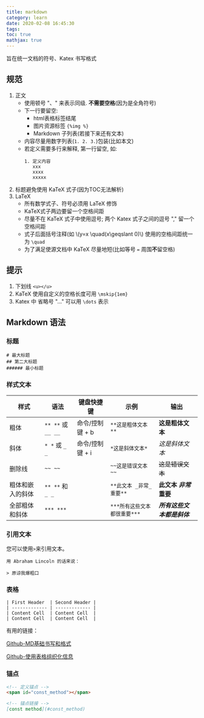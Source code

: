 ```yaml
---
title: markdown
category: learn
date: 2020-02-08 16:45:30
tags:
toc: true
mathjax: true
---
```


旨在统一文档的符号、Katex 书写格式

<!-- more -->

## 规范

1. 正文
   * 使用顿号 "、" 来表示同级. **不需要空格**(因为是全角符号)
   * 下一行要留空:
     * html表格标签结尾
     * 图片资源标签 `{%img %}`
     * Markdown 子列表(若接下来还有文本)
   * 内容尽量用数字列表(`1. 2. 3.`)包装(比如本文)
   * 若定义需要多行来解释, 第一行留空, 如:
     ```
     1. 定义内容
        xxx
        xxxx
        xxxxx
     ```
2. 标题避免使用 KaTeX 式子(因为TOC无法解析)
3. LaTeX
   * 所有数学式子、符号必须用 LaTeX 修饰
   * KaTeX式子两边要留一个空格间距
   * 尽量不在 KaTeX 式子中使用逗号; 两个 Katex 式子之间的逗号 "," 留一个空格间距
   * 式子后面括号注释(如 \\(y=x \quad(x\geqslant 0)\\) 使用的空格间距统一为 `\quad`
   * 为了满足使源文档中 KaTeX 尽量地短(比如等号 `=` 周围**不**留空格)

## 提示

1. 下划线 `<u></u>`
2. KaTeX 使用自定义的空格长度可用 `\mskip{1em}`
3. Katex 中 省略号 "..." 可以用 `\dots` 表示

## Markdown 语法

### 标题
```
# 最大标题
## 第二大标题
###### 最小标题
```

### 样式文本
| 样式 | 语法 | 键盘快捷键 | 示例 | 输出 |
| --- | --- | --------- | --- | --- |
| 粗体 | `** **` 或 `__ __` | 命令/控制键 + b | `**这是粗体文本**` | **这是粗体文本** |
| 斜体 | `* *` 或 `_ _` | 命令/控制键 + i | `*这是斜体文本*` | *这是斜体文本* |
| 删除线 | `~~ ~~` | | `~~这是错误文本~~` | ~~这是错误文本~~ |
| 粗体和嵌入的斜体 | `** **` 和 `_ _` | | `**此文本 _非常_ 重要**` | **此文本 _非常_ 重要** |
| 全部粗体和斜体 | `*** ***` | | `***所有这些文本都很重要***` | ***所有这些文本都是斜体***

### 引用文本

您可以使用`>`来引用文本。

```
用 Abraham Lincoln 的话来说：

> 原谅我爆粗口
```

### 表格
```
| First Header  | Second Header |
| ------------- | ------------- |
| Content Cell  | Content Cell  |
| Content Cell  | Content Cell  |
```

有用的链接：

[Github-MD基础书写和格式](https://help.github.com/cn/github/writing-on-github/basic-writing-and-formatting-syntax)

[Github-使用表格组织化信息](https://help.github.com/cn/github/writing-on-github/organizing-information-with-tables)

### 锚点

```markdown
<!-- 定义锚点 --> 
<span id="const_method"></span>

<!-- 锚点链接 --> 
[const method](#const_method)
```